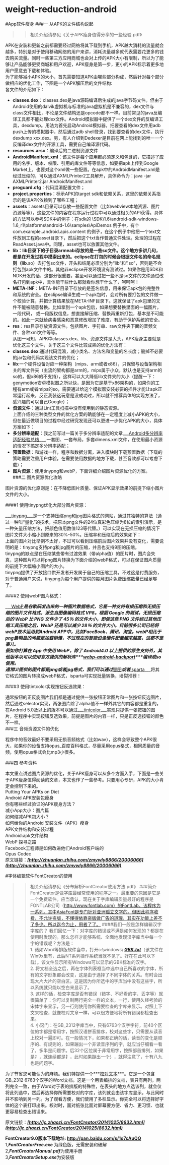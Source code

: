# weight-reduction-android
#App软件瘦身
###一 从APK的文件结构说起
>>相关介绍请参见《关于APK瘦身值得分享的一些经验.pdf》

APK在安装和更新之前都需要经过网络将其下载到手机，APK越大消耗的流量就会越多，特别是对于使用移动网络的用户来讲，消耗流量越多就代表需要花更多的钱去购买流量。同时一些第三方应用商城也会对上传的APK大小有限制，所以为了能够让产品能够更受商城和用户欢迎，APK瘦身是第一步，更小的APK标示着更多地用户愿意去下载和体验。  
为了能够减小APK的大小，首先需要知道APK由哪些部分构成，然后针对每个部分做相应的优化工作，下图是一个APK解压后的文件结构:  
各文件的介绍如下： 
 
* **classes.dex**：classes.dex是java源码编译后生成的java字节码文件。但由于Android使用的dalvik虚拟机与标准的java虚拟机是不兼容的，dex文件与class文件相比，不论是文件结构还是opcode都不一样。目前常见的java反编译工具都不能处理dex文件。Android模拟器中提供了一个dex文件的反编译工具，dexdump。用法为首先启动Android模拟器，把要查看的dex文件用adb push上传的模拟器中，然后通过adb shell登录，找到要查看的dex文件，执行dexdump xxx.dex。另，有人介绍到Dedexer是目前在网上能找到的唯一一个反编译dex文件的开源工具，需要自己编译源代码。  
* **resources.arsc**：编译后的二进制资源文件  
* **AndroidManifest.xml**：该文件是每个应用都必须定义和包含的，它描述了应用的名字、版本、权限、引用的库文件等等信息，如要把apk上传到Google Market上，也要对这个xml做一些配置。在apk中的AndroidManifest.xml是经过压缩的，可以通过AXMLPrinter2工具解开，具体命令为：java -jar AXMLPrinter2.jar AndroidManifest.xml  
* **proguard.cfg**：代码混淆配置文件；  
* **project.properties**：标示APK的target sdk和依赖关系，这里的依赖关系指示的是该APK依赖到了哪些工程；  
* **assets**：assets目录可以存放一些配置文件（比如webview本地资源、图片资源等等），这些文件的内容在程序运行过程中可以通过相关的API获得。具体的方法可以参考SDK中的例子：在sdk的 \SDK\1.6\android-sdk-windows-1.6_r1\platforms\android-1.6\samples\ApiDemos 例子中，有个com.example..android.apis.content 的例子，在这个例子中他把一个text文件放到工程的asset目录下，然后把这个txt当作普通文件处理。处理的过程在ReadAsset.java中。同理，asset也可以放置其他文件。  
* **lib：lib目录下的子目录armeabi存放的是一些so文件。这个地方多讲几句，都是在开发过程中摸索出来的。eclipse在打包的时候会根据文件名的命名规则（lib**.so）去打包so文件，开头和结尾必须分别为“lib”和“.so”，否则是不会打包到apk文件中的。其他非eclipse开发环境没有测试过。如果你是用SDK和NDK开发的话，这部分很重要，甚至可以通过把一些不是so文件的文件通过改名打包到apk中，具体能干些什么那就看你想干什么了，呵呵呵！  
* **META-INF**：META-INF目录下存放的是签名信息，用来保证apk包的完整性和系统的安全。在eclipse编译生成一个apk包时，会对所有要打包的文件做一个校验计算，并把计算结果放在META-INF目录下。这就保证了apk包里的文件不能被随意替换。比如拿到一个apk包后，如果想要替换里面的一幅图片，一段代码， 或一段版权信息，想直接解压缩、替换再重新打包，基本是不可能的。如此一来就给病毒感染和恶意修改增加了难度，有助于保护系统的安全。  
* **res**：res目录存放资源文件。包括图片、字符串、raw文件夹下面的音频文件、各种xml文件等等。  
从图一可知，APK中classes.dex、lib、资源文件是大头，APK瘦身主要就是优化这三个文件，关于这三个文件比较成熟的优化方法有：  
* **classes.dex**:通过代码混淆，减小类名、方法名和变量的名长度；删掉不必要的jar包和代码实现该文件的优化；  
* **lib**:一个硬件设备对应一种架构（mips、arm或者x86），只保留与设备架构相关的库文件夹（主流的架构都是arm的，mips属于小众，默认也是支持arm的so的，但x86的不支持），这样可以大大降低lib文件夹的大小（提醒一下：genymotion安卓模拟器之所以快，是因为它是基于x86架构的，如果你的工程有arm或者mips的so，需要通过给这个模拟器安装必要的插件才能让apk正常运行起来，反正我装这玩意是没成功过，所以就不推荐具体的实现方法了，感兴趣的可以自己Google）；  
* **资源文件**：通过Lint工具扫描中没有使用到的静态资源。  
上面介绍的三种类型文件的优化方案的确能够在一定程度上减小APK的大小，但在最近做项目的过程中经过研究发现还可以更进一步优化APK的大小，具体方案如下：  
* **多分辨率适配**：我之前写过一篇关于多分辨率适配的文章___[Android多分辨率适配经验总结](http://zmywly8866.github.io/2015/03/04/android-multi-resolution-adaptation.html)___,一套图、一套布局，多套dimens.xml文件，在使用最小资源的情况下搞定多分辨率适配；  
* **预置数据**：和游戏一样，程序和数据分离，进入模块时下载预置数据（下载的策略需要注重用户体验，在需要使用数据的地方下载，甚至音效都可以考虑下载）；  
* **图片资源**：使用tinypng和webP，下面详细介绍图片资源优化的方案。  
###二 图片资源优化攻略  

图片资源的优化原则是：在不降低图片质量、保证APK显示效果的前提下缩小图片文件的大小。

####1 使用tinypng优化大部分图片资源：

___[tinypng](https://tinypng.com/)___是一个支持压缩png和jpg图片格式的网站，通过其独特的算法（通过一种叫“量化”的技术，把原本png文件的24位真彩色压缩为8位的索引演示，是一种矢量压缩方法，把颜色值用数值123等代替。）可以实现在无损压缩的情况下图片文件大小缩小到原来的30%-50%。压缩率和压缩后的效果如下：  
上面的图片对比举例不太好，不过可以看到压缩前后图片效果并没有变化，需要说明的是：tinypng支持png和jpg图片的压缩，并且也支持9图的压缩。  
tinypng的缺点是在压缩某些带有过渡效果（带alpha值）的图片时，图片会失真，这种图片可以将png图片转换为下面介绍的webP格式，可以在保证图片质量的前提下大幅缩小图片的大小。  
tinypng提供了开放接口供开发者开发属于自己的压缩工具，不过这是付费服务，对于普通用户来说，tinypng为每个用户提供的每月图片免费压缩数量已经足够了。  
  
####2 使用webP图片格式：  

___[WebP](https://developers.google.com/speed/webp/)___是谷歌研发出来的一种图片数据格式，它是一种支持有损压缩和无损压缩的图片文件格式，派生自图像编码格式 VP8。根据 Google 的测试，无损压缩后的 WebP 比 PNG 文件少了 45％ 的文件大小，即使这些 PNG 文件经过其他压缩工具压缩之后，WebP 还是可以减少 28％ 的文件大小。目前很多公司已经将webP技术运用到Android APP中，比如FaceBook、腾讯、淘宝。webP相比于png最明显的问题是加载稍慢，不过现在的智能设备硬件配置越来越高，这都不是事儿。  
假如你打算在 App 中使用 WebP，除了 Android4.0 以上提供的原生支持外，其他版本以可以使用官方提供的解析库***[webp-android-backport](https://github.com/alexey-pelykh/webp-android-backport)***编译成so使用。    
通常UI提供的图片都是png或者jpg格式，我们可以通过___[智图](http://zhitu.isux.us/)___或者___[isparta](http://isparta.github.io/)___将其它格式的图片转换成webP格式，isparta可实现批量转换，墙裂推荐！

####3 使用tintcolor实现按钮反选效果：

通常按钮的正反旋图片我们都是通过提供一张按钮正常图片和一张按钮反选图片，然后通过selector实现，两张图片除了alpha值不一样外其它的内容都是重复的，在Android 5.0及以上的版本可以通过___[tintcolor](http://stackoverflow.com/questions/11376516/change-drawable-color-programmatically)___实现只提供一张按钮的图片，在程序中实现按钮反选效果，前提是图片的内容一样，只是正反选按钮的颜色不一样。  
###三 音频资源文件的优化  

程序中的音效最好不要采用无损音频格式（比如wav），这样会导致整个APK很大，如果你的设备支持opus_百度百科格式，尽量采用opus格式，相同质量的音频，使用opus格式会比mp3小很多。  

###四 参考资料  

本文重点讲述图片资源的优化，关于APK瘦身可以从多个方面入手，下面是一些关于APK瘦身值得阅读的文章，本文也作了一些参考。只要用心专研，APK的大小肯定会控制下来的。  
Putting Your APKs on Diet  
Android APK安装包瘦身  
你有哪些经过验证的APK瘦身方法？  
减小App大小：图片篇  
如何缩减APK包大小？  
如何给你的Android 安装文件（APK）瘦身   
APK文件结构和安装过程   
Android:apk文件结构   
WebP 探寻之路   
Facebook工程师是如何改进他们Android客户端的   
Opus Codec  
原文链接：***[http://zhuanlan.zhihu.com/zmywly8866/20006066](http://zhuanlan.zhihu.com/zmywly8866/20006066)***



#字体编辑软件FontCreator的使用
>>相关介绍请参见《分布解析FontCreator使用方法.pdf》
###简介
FontCreator是做字库最经常使用的程序之一。最重要的原因是它是一个免费软件。应当承认，现在关于字库编辑质量最好的程序是FONTLAB公司（http://www.fontlab.com）的FontLab。该程序为一系列。其中AsiaFont是专门针对亚洲孤立文字的。但因此程序收费，不允许盗版，不懂得依靠盗版做广告的道理，其实在功能上差不了多少。所以迄今为止，用者了了。
####我们一般是怎样编辑汉字字库的？
我们回忆一下：对字库的错误或不满是如何发现的？都是在使用时发现的。那么怎样才能够系统、全面地发现汉字库当中每一个字的错误呢？方法是：  
      1. 诸如Word等排版软件当中，打开c:\windows\ ***[GBK.txt](http://www.6763.net/NF%20Bass/GBK.rar)***（该文件在Win9x里有，此后NT系列操作系统当就不见了。好在在此可以下载）。该文件显示所有Windows可以显示的GBK标准的汉字。   
      2. 将文档全选之后，再在字体列表框当中选中自己所喜欢的字体，所有的文字形象都会改变，这是由于选择了不同字体的关系。有时会出现大片大片的空白区。这是因为你所选中的字库当中没有这些字，所以系统就只能以空白来显示了。   
      3. 这样的话，检查字库是否有错误（错字、不好看的字、丢字等）就很简单了：你可以复制两行完全一样的文本，一行，使用久经考验的宋体字来显示，另一行则使用你所需要检查的字库来显示。对照上下文来检查，就像校对文章一样，可以很方便地将所有错误都检查出来。  
      4. 小窍门：在GB_2312字库当中，只有6763个汉字字符，前40个区位的字都是常用字，按照汉语拼音排序，校对这些字，只需要从读音上校对一遍即可。在一般情况下，如果都正确的话，读音的变化是顺序的、有规则的，如果蹦出一个非读音序列的字，就应当仔细看一看了，多半是问题字。后32个区位属于非常用字，按照部首排列，如果是扌，就连续都是扌，此时如果蹦出一个氵，就得注意了，十有八九也是问题字。   
      
为了节省您可能认为的麻烦。我们特提供一个***[校对文本](http://www.6763.net/NF%20Bass/hufcp/collate.doc)***。它是一个包含GB_2312 6763个汉字的Word文档。这是一个用表编排的文档，表只有两列，两列完全一致，由于Word对于表的排版的特殊性，在表头的地方点选该列，就会仅将此列选中，然后再选择你所需要校对的字库，该列就会由该字库显示，与此同时并不影响到另一列。为了观看方便，我们使用了多栏显示。你完全可以将选择好字体的这个表打印出来。校对时，面对纸张比面对屏幕要方便、省力、更习惯、也就更容易检查出错误来。   

原文链接：___[http://jc.zhaozi.cn/FontCreator/20141025/8632.html](http://jc.zhaozi.cn/FontCreator/20141025/8632.html)___

**FontCreator9.0版本下载地址: <http://pan.baidu.com/s/1o7cAuQQ>**  
1,***FontCreatorFree.exe*** 为绿色版，无需安装和破解   
2,***FontCreatorManual.pdf***为使用手册    
3,***FontCreatorSetup.exe***为安装版  

